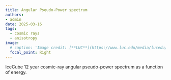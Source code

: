 ```yaml
---
title: Angular Pseudo-Power spectrum
authors:
- admin
date: 2025-03-16
tags:
  - cosmic rays
  - anisotropy
image:
  # caption: 'Image credit: [**LUC**](https://www.luc.edu/media/lucedu/universityhomepage/2024-random-images/winter-2024/1800x450_3.jpg)'
  focal_point: Right
---
```


IceCube 12 year cosmic-ray angular pseudo-power spectrum as a function of energy.

<!--more-->
